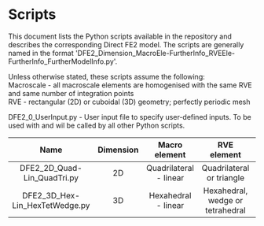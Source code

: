 # Scripts

This document lists the Python scripts available in the repository and describes the corresponding Direct FE2 model. The scripts are generally named in the format 'DFE2_Dimension_MacroEle-FurtherInfo_RVEEle-FurtherInfo_FurtherModelInfo.py'. 

Unless otherwise stated, these scripts assume the following:  
Macroscale - all macroscale elements are homogenised with the same RVE and same number of integration points  
RVE - rectangular (2D) or cuboidal (3D) geometry; perfectly periodic mesh  

DFE2_0_UserInput.py - User input file to specify user-defined inputs. To be used with and wil be called by all other Python scripts. 

| Name | Dimension | Macro element | RVE element | Additional details |
| :-----: | :-----: | :-----: | :-----: | :-----: |
| DFE2_2D_Quad-Lin_QuadTri.py | 2D | Quadrilateral - linear | Quadrilateral or triangle | - |
| DFE2_3D_Hex-Lin_HexTetWedge.py | 3D | Hexahedral - linear | Hexahedral, wedge or tetrahedral | - |

